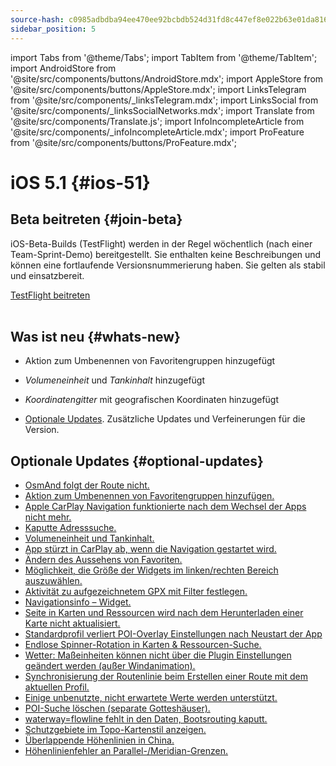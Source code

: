```yaml
---
source-hash: c0985adbdba94ee470ee92bcbdb524d31fd8c447ef8e022b63e01da8161d663e
sidebar_position: 5
---
```

import Tabs from '@theme/Tabs';
import TabItem from '@theme/TabItem';
import AndroidStore from '@site/src/components/buttons/AndroidStore.mdx';
import AppleStore from '@site/src/components/buttons/AppleStore.mdx';
import LinksTelegram from '@site/src/components/_linksTelegram.mdx';
import LinksSocial from '@site/src/components/_linksSocialNetworks.mdx';
import Translate from '@site/src/components/Translate.js';
import InfoIncompleteArticle from '@site/src/components/_infoIncompleteArticle.mdx';
import ProFeature from '@site/src/components/buttons/ProFeature.mdx';


# iOS 5.1 {#ios-51}

## Beta beitreten {#join-beta}

iOS-Beta-Builds (TestFlight) werden in der Regel wöchentlich (nach einer Team-Sprint-Demo) bereitgestellt. Sie enthalten keine Beschreibungen und können eine fortlaufende Versionsnummerierung haben. Sie gelten als stabil und einsatzbereit.

<div>
  <a class="button button--active" href="https://testflight.apple.com/join/7poGNCKy">TestFlight beitreten</a>
</div>

<br/>


## Was ist neu {#whats-new}

- Aktion zum Umbenennen von Favoritengruppen hinzugefügt
- *Volumeneinheit* und *Tankinhalt* hinzugefügt
- *Koordinatengitter* mit geografischen Koordinaten hinzugefügt


- [Optionale Updates](#optional-updates). Zusätzliche Updates und Verfeinerungen für die Version.



## Optionale Updates {#optional-updates}

- [OsmAnd folgt der Route nicht.](https://github.com/osmandapp/OsmAnd-iOS/issues/4412)
- [Aktion zum Umbenennen von Favoritengruppen hinzufügen.](https://github.com/osmandapp/OsmAnd-iOS/issues/4516)
- [Apple CarPlay Navigation funktionierte nach dem Wechsel der Apps nicht mehr.](https://github.com/osmandapp/OsmAnd-iOS/issues/4442)
- [Kaputte Adresssuche.](https://github.com/osmandapp/OsmAnd-iOS/issues/4598)
- [Volumeneinheit und Tankinhalt.](https://github.com/osmandapp/OsmAnd-iOS/issues/4104)
- [App stürzt in CarPlay ab, wenn die Navigation gestartet wird.](https://github.com/osmandapp/OsmAnd-iOS/issues/4605)
- [Ändern des Aussehens von Favoriten.](https://github.com/osmandapp/OsmAnd-iOS/issues/4428)
- [Möglichkeit, die Größe der Widgets im linken/rechten Bereich auszuwählen.](https://github.com/osmandapp/OsmAnd-iOS/issues/4494)
- [Aktivität zu aufgezeichnetem GPX mit Filter festlegen.](https://github.com/osmandapp/OsmAnd-iOS/issues/4177)
- [Navigationsinfo – Widget.](https://github.com/osmandapp/OsmAnd-iOS/issues/4468)
- [Seite in Karten und Ressourcen wird nach dem Herunterladen einer Karte nicht aktualisiert.](https://github.com/osmandapp/OsmAnd-iOS/issues/4301)
- [Standardprofil verliert POI-Overlay Einstellungen nach Neustart der App](https://github.com/osmandapp/OsmAnd-iOS/issues/4455)
- [Endlose Spinner-Rotation in Karten & Ressourcen-Suche.](https://github.com/osmandapp/OsmAnd-iOS/issues/4395)
- [Wetter: Maßeinheiten können nicht über die Plugin Einstellungen geändert werden (außer Windanimation).](https://github.com/osmandapp/OsmAnd-iOS/issues/4413)
- [Synchronisierung der Routenlinie beim Erstellen einer Route mit dem aktuellen Profil.](https://github.com/osmandapp/OsmAnd-iOS/issues/4392)
- [Einige unbenutzte, nicht erwartete Werte werden unterstützt.](https://github.com/osmandapp/OsmAnd/issues/22103)
- [POI-Suche löschen (separate Gotteshäuser).](https://github.com/osmandapp/OsmAnd/issues/21972)
- [waterway=flowline fehlt in den Daten, Bootsrouting kaputt.](https://github.com/osmandapp/OsmAnd/issues/22512)
- [Schutzgebiete im Topo-Kartenstil anzeigen.](https://github.com/osmandapp/OsmAnd/issues/22168)
- [Überlappende Höhenlinien in China.](https://github.com/osmandapp/OsmAnd/issues/22434)
- [Höhenlinienfehler an Parallel-/Meridian-Grenzen.](https://github.com/osmandapp/OsmAnd/issues/21738)